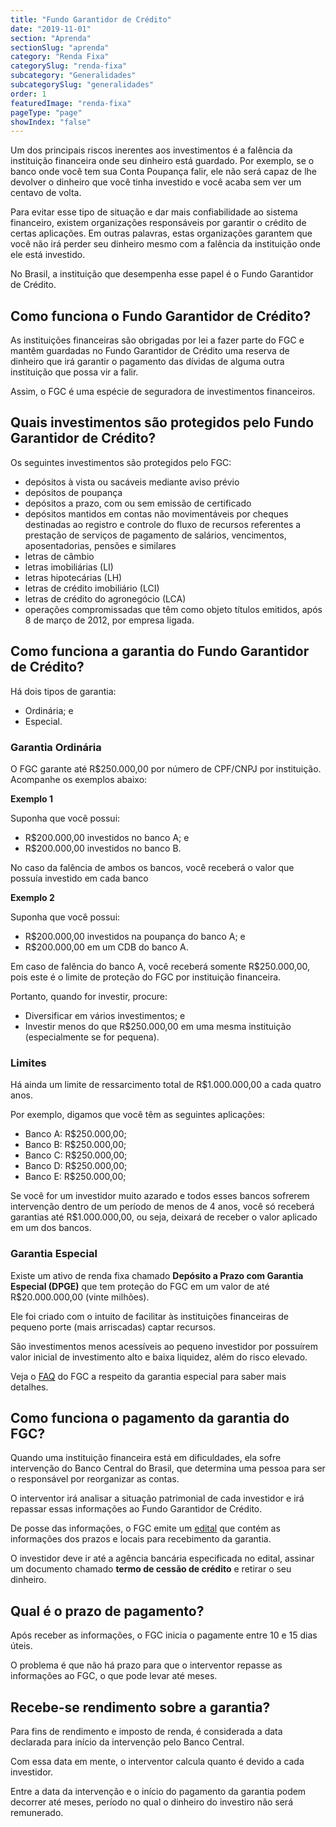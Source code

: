 ```yaml
---
title: "Fundo Garantidor de Crédito"
date: "2019-11-01"
section: "Aprenda"
sectionSlug: "aprenda"
category: "Renda Fixa"
categorySlug: "renda-fixa"
subcategory: "Generalidades"
subcategorySlug: "generalidades"
order: 1
featuredImage: "renda-fixa"
pageType: "page"
showIndex: "false"
---
```


Um dos principais riscos inerentes aos investimentos é a falência da instituição financeira onde seu dinheiro está guardado. Por exemplo, se o banco onde você tem sua Conta Poupança falir, ele não será capaz de lhe devolver o dinheiro que você tinha investido e você acaba sem ver um centavo de volta.

Para evitar esse tipo de situação e dar mais confiabilidade ao sistema financeiro, existem organizações responsáveis por garantir o crédito de certas aplicações. Em outras palavras, estas organizações garantem que você não irá perder seu dinheiro mesmo com a falência da instituição onde ele está investido.

No Brasil, a instituição que desempenha esse papel é o Fundo Garantidor de Crédito.

## Como funciona o Fundo Garantidor de Crédito?

As instituições financeiras são obrigadas por lei a fazer parte do FGC e mantêm guardadas no Fundo Garantidor de Crédito uma reserva de dinheiro que irá garantir o pagamento das dívidas de alguma outra instituição que possa vir a falir.

Assim, o FGC é uma espécie de seguradora de investimentos financeiros.

## Quais investimentos são protegidos pelo Fundo Garantidor de Crédito?

Os seguintes investimentos são protegidos pelo FGC:

- depósitos à vista ou sacáveis mediante aviso prévio
- depósitos de poupança
- depósitos a prazo, com ou sem emissão de certificado
- depósitos mantidos em contas não movimentáveis por cheques destinadas ao registro e controle do fluxo de recursos referentes a prestação de serviços de pagamento de salários, vencimentos, aposentadorias, pensões e similares
- letras de câmbio
- letras imobiliárias (LI)
- letras hipotecárias (LH)
- letras de crédito imobiliário (LCI)
- letras de crédito do agronegócio (LCA)
- operações compromissadas que têm como objeto títulos emitidos, após 8 de março de 2012, por empresa ligada.

## Como funciona a garantia do Fundo Garantidor de Crédito?

Há dois tipos de garantia:

- Ordinária; e
- Especial.

### Garantia Ordinária

O FGC garante até R$250.000,00 por número de CPF/CNPJ por instituição. Acompanhe os exemplos abaixo:

**Exemplo 1**

Suponha que você possui:

- R$200.000,00 investidos no banco A; e
- R$200.000,00 investidos no banco B.

No caso da falência de ambos os bancos, você receberá o valor que possuía investido em cada banco

**Exemplo 2**

Suponha que você possui:

- R$200.000,00 investidos na poupança do banco A; e
- R$200.000,00 em um CDB do banco A.

Em caso de falência do banco A, você receberá somente R$250.000,00, pois este é o limite de proteção do FGC por instituição financeira.

Portanto, quando for investir, procure:

- Diversificar em vários investimentos; e
- Investir menos do que R$250.000,00 em uma mesma instituição (especialmente se for pequena).

### Limites

Há ainda um limite de ressarcimento total de R$1.000.000,00 a cada quatro anos.

Por exemplo, digamos que você têm as seguintes aplicações:

- Banco A: R$250.000,00;
- Banco B: R$250.000,00;
- Banco C: R$250.000,00;
- Banco D: R$250.000,00;
- Banco E: R$250.000,00;

Se você for um investidor muito azarado e todos esses bancos sofrerem intervenção dentro de um período de menos de 4 anos, você só receberá garantias até R$1.000.000,00, ou seja, deixará de receber o valor aplicado em um dos bancos.

### Garantia Especial

Existe um ativo de renda fixa chamado **Depósito a Prazo com Garantia Especial (DPGE)** que tem proteção do FGC em um valor de até R$20.000.000,00 (vinte milhões).

Ele foi criado com o intuito de facilitar às instituições financeiras de pequeno porte (mais arriscadas) captar recursos.

São investimentos menos acessíveis ao pequeno investidor por possuírem valor inicial de investimento alto e baixa liquidez, além do risco elevado.

Veja o [FAQ](https://www.fgc.org.br/garantia-fgc/perguntas-e-respostas-dpge) do FGC a respeito da garantia especial para saber mais detalhes.

## Como funciona o pagamento da garantia do FGC?

Quando uma instituição financeira está em dificuldades, ela sofre intervenção do Banco Central do Brasil, que determina uma pessoa para ser o responsável por reorganizar as contas.

O interventor irá analisar a situação patrimonial de cada investidor e irá repassar essas informações ao Fundo Garantidor de Crédito.

De posse das informações, o FGC emite um [edital](https://www.fgc.org.br/garantia-fgc/pagamento-de-garantia) que contém as informações dos prazos e locais para recebimento da garantia.

O investidor deve ir até a agência bancária especificada no edital, assinar um documento chamado **termo de cessão de crédito** e retirar o seu dinheiro.

## Qual é o prazo de pagamento?

Após receber as informações, o FGC inicia o pagamente entre 10 e 15 dias úteis.

O problema é que não há prazo para que o interventor repasse as informações ao FGC, o que pode levar até meses.

## Recebe-se rendimento sobre a garantia?

Para fins de rendimento e imposto de renda, é considerada a data declarada para início da intervenção pelo Banco Central.

Com essa data em mente, o interventor calcula quanto é devido a cada investidor.

Entre a data da intervenção e o início do pagamento da garantia podem decorrer até meses, período no qual o dinheiro do investiro não será remunerado.


